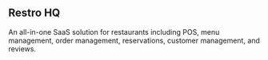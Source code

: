 ## Restro HQ

An all-in-one SaaS solution for restaurants including POS, menu management, order management, reservations, customer management, and reviews.
